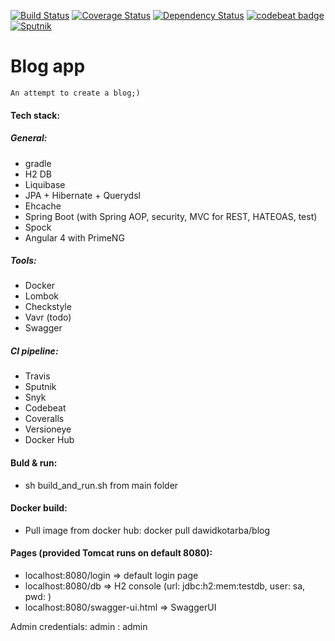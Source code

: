 [![Build Status](https://travis-ci.org/dawidkotarba/blog.svg?branch=master)](https://travis-ci.org/dawidkotarba/blog) [![Coverage Status](https://coveralls.io/repos/github/dawidkotarba/blog/badge.svg?branch=master)](https://coveralls.io/github/dawidkotarba/blog?branch=master)
[![Dependency Status](https://www.versioneye.com/user/projects/5a2448c90fb24f1d20eb4df0/badge.svg?style=flat-square)](https://www.versioneye.com/user/projects/5a2448c90fb24f1d20eb4df0)
[![codebeat badge](https://codebeat.co/badges/f338bb0c-2160-4829-b2b5-3f202053f3fd)](https://codebeat.co/projects/github-com-dawidkotarba-blog-master)
[![Sputnik](https://sputnik.ci/conf/badge)](https://sputnik.ci/app#/builds/dawidkotarba/blog)

# Blog app
    An attempt to create a blog;)

#### Tech stack:
##### General:
- gradle
- H2 DB
- Liquibase
- JPA + Hibernate + Querydsl
- Ehcache
- Spring Boot (with Spring AOP, security, MVC for REST, HATEOAS, test)
- Spock
- Angular 4 with PrimeNG

##### Tools:
- Docker
- Lombok
- Checkstyle
- Vavr (todo)
- Swagger

##### CI pipeline:
- Travis
- Sputnik
- Snyk
- Codebeat
- Coveralls
- Versioneye
- Docker Hub

#### Buld & run:
- sh build_and_run.sh from main folder

#### Docker build:
- Pull image from docker hub: docker pull dawidkotarba/blog

#### Pages (provided Tomcat runs on default 8080):
- localhost:8080/login => default login page
- localhost:8080/db => H2 console (url: jdbc:h2:mem:testdb, user: sa, pwd: <blank>)
- localhost:8080/swagger-ui.html => SwaggerUI

Admin credentials: admin : admin
